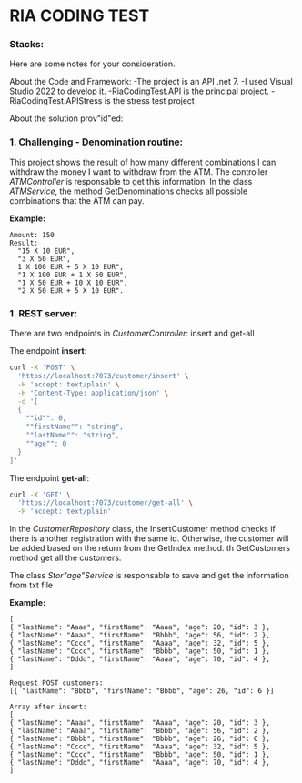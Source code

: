# RIA CODING TEST

### **Stacks**:

Here are some notes for your consideration.

About the Code and Framework:
-The project is an API .net 7.
-I used Visual Studio 2022 to develop it.
-RiaCodingTest.API is the principal project. 
-RiaCodingTest.APIStress is the stress test project

About the solution prov"id"ed:

### **1. Challenging - Denomination routine:**

This project shows the result of how many different combinations I can withdraw the money I want to withdraw from the ATM.
The controller *ATMController* is responsable to get this information.
In the class *ATMService*, the method GetDenominations checks all possible combinations that the ATM can pay.

**Example:**
```
Amount: 150
Result: 
  "15 X 10 EUR",
  "3 X 50 EUR",
  1 X 100 EUR + 5 X 10 EUR",
  "1 X 100 EUR + 1 X 50 EUR",
  "1 X 50 EUR + 10 X 10 EUR",
  "2 X 50 EUR + 5 X 10 EUR".
```

### **1. REST server:**

There are two endpoints in *CustomerController*: insert and get-all 

The endpoint **insert**:
```bash
curl -X 'POST' \
  'https://localhost:7073/customer/insert' \
  -H 'accept: text/plain' \
  -H 'Content-Type: application/json' \
  -d '[
  {
    ""id"": 0,
    ""firstName"": "string",
    ""lastName"": "string",
    ""age"": 0
  }
]'
```

The endpoint **get-all**:
```bash
curl -X 'GET' \
  'https://localhost:7073/customer/get-all' \
  -H 'accept: text/plain'
```

In the *CustomerRepository* class, the InsertCustomer method checks if there is another registration with the same id. Otherwise, the customer will be added based on the return from the GetIndex method.
th GetCustomers method get all the customers.

The class *Stor"age"Service* is responsable to save and get the information from txt file

**Example:**
```
[
{ "lastName": "Aaaa", "firstName": "Aaaa", "age": 20, "id": 3 },
{ "lastName": "Aaaa", "firstName": "Bbbb", "age": 56, "id": 2 },
{ "lastName": "Cccc", "firstName": "Aaaa", "age": 32, "id": 5 },
{ "lastName": "Cccc", "firstName": "Bbbb", "age": 50, "id": 1 },
{ "lastName": "Dddd", "firstName": "Aaaa", "age": 70, "id": 4 },
]

Request POST customers:
[{ "lastName": "Bbbb", "firstName": "Bbbb", "age": 26, "id": 6 }]

Array after insert:
[
{ "lastName": "Aaaa", "firstName": "Aaaa", "age": 20, "id": 3 },
{ "lastName": "Aaaa", "firstName": "Bbbb", "age": 56, "id": 2 },
{ "lastName": "Bbbb", "firstName": "Bbbb", "age": 26, "id": 6 },
{ "lastName": "Cccc", "firstName": "Aaaa", "age": 32, "id": 5 },
{ "lastName": "Cccc", "firstName": "Bbbb", "age": 50, "id": 1 },
{ "lastName": "Dddd", "firstName": "Aaaa", "age": 70, "id": 4 },
]
```